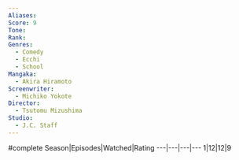 ```yaml
---
Aliases:
Score: 9
Tone: 
Rank:
Genres:
  - Comedy
  - Ecchi
  - School
Mangaka:
  - Akira Hiramoto
Screenwriter:
  - Michiko Yokote
Director:
  - Tsutomu Mizushima
Studio:
  - J.C. Staff
---
```

#complete
Season|Episodes|Watched|Rating
---|---|---|---
1|12|12|9